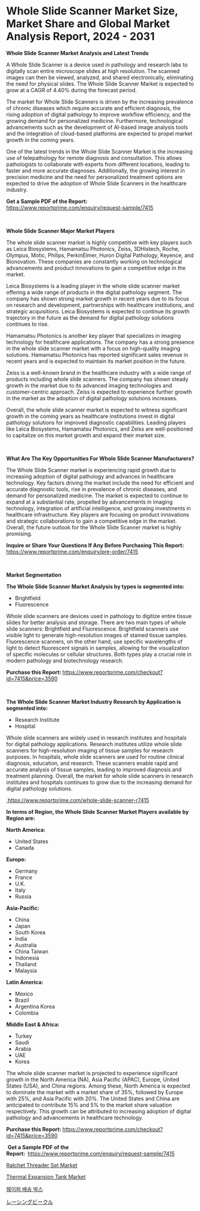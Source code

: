 <p><h1>Whole Slide Scanner Market Size, Market Share and Global Market Analysis Report, 2024 - 2031</h1></p><p><strong>Whole Slide Scanner Market Analysis and Latest Trends</strong></p>
<p><p>A Whole Slide Scanner is a device used in pathology and research labs to digitally scan entire microscope slides at high resolution. The scanned images can then be viewed, analyzed, and shared electronically, eliminating the need for physical slides. The Whole Slide Scanner Market is expected to grow at a CAGR of 4.40% during the forecast period.</p><p>The market for Whole Slide Scanners is driven by the increasing prevalence of chronic diseases which require accurate and efficient diagnosis, the rising adoption of digital pathology to improve workflow efficiency, and the growing demand for personalized medicine. Furthermore, technological advancements such as the development of AI-based image analysis tools and the integration of cloud-based platforms are expected to propel market growth in the coming years.</p><p>One of the latest trends in the Whole Slide Scanner Market is the increasing use of telepathology for remote diagnosis and consultation. This allows pathologists to collaborate with experts from different locations, leading to faster and more accurate diagnoses. Additionally, the growing interest in precision medicine and the need for personalized treatment options are expected to drive the adoption of Whole Slide Scanners in the healthcare industry.</p></p>
<p><strong>Get a Sample PDF of the Report:&nbsp;</strong> <a href="https://www.reportprime.com/enquiry/request-sample/7415">https://www.reportprime.com/enquiry/request-sample/7415</a></p>
<p>&nbsp;</p>
<p><strong>Whole Slide Scanner Major Market Players</strong></p>
<p><p>The whole slide scanner market is highly competitive with key players such as Leica Biosystems, Hamamatsu Photonics, Zeiss, 3DHistech, Roche, Olympus, Motic, Philips, PerkinElmer, Huron Digital Pathology, Keyence, and Bionovation. These companies are constantly working on technological advancements and product innovations to gain a competitive edge in the market.</p><p>Leica Biosystems is a leading player in the whole slide scanner market offering a wide range of products in the digital pathology segment. The company has shown strong market growth in recent years due to its focus on research and development, partnerships with healthcare institutions, and strategic acquisitions. Leica Biosystems is expected to continue its growth trajectory in the future as the demand for digital pathology solutions continues to rise.</p><p>Hamamatsu Photonics is another key player that specializes in imaging technology for healthcare applications. The company has a strong presence in the whole slide scanner market with a focus on high-quality imaging solutions. Hamamatsu Photonics has reported significant sales revenue in recent years and is expected to maintain its market position in the future.</p><p>Zeiss is a well-known brand in the healthcare industry with a wide range of products including whole slide scanners. The company has shown steady growth in the market due to its advanced imaging technologies and customer-centric approach. Zeiss is expected to experience further growth in the market as the adoption of digital pathology solutions increases.</p><p>Overall, the whole slide scanner market is expected to witness significant growth in the coming years as healthcare institutions invest in digital pathology solutions for improved diagnostic capabilities. Leading players like Leica Biosystems, Hamamatsu Photonics, and Zeiss are well-positioned to capitalize on this market growth and expand their market size.</p></p>
<p>&nbsp;</p>
<p><strong>What Are The Key Opportunities For Whole Slide Scanner Manufacturers?</strong></p>
<p><p>The Whole Slide Scanner market is experiencing rapid growth due to increasing adoption of digital pathology and advances in healthcare technology. Key factors driving the market include the need for efficient and accurate diagnostic tools, rise in prevalence of chronic diseases, and demand for personalized medicine. The market is expected to continue to expand at a substantial rate, propelled by advancements in imaging technology, integration of artificial intelligence, and growing investments in healthcare infrastructure. Key players are focusing on product innovations and strategic collaborations to gain a competitive edge in the market. Overall, the future outlook for the Whole Slide Scanner market is highly promising.</p></p>
<p><strong>Inquire or Share Your Questions If Any Before Purchasing This Report:</strong> <a href="https://www.reportprime.com/enquiry/pre-order/7415">https://www.reportprime.com/enquiry/pre-order/7415</a></p>
<p>&nbsp;</p>
<p><strong>Market Segmentation</strong></p>
<p><strong>The Whole Slide Scanner Market Analysis by types is segmented into:</strong></p>
<p><ul><li>Brightfield</li><li>Fluorescence</li></ul></p>
<p><p>Whole slide scanners are devices used in pathology to digitize entire tissue slides for better analysis and storage. There are two main types of whole slide scanners: Brightfield and Fluorescence. Brightfield scanners use visible light to generate high-resolution images of stained tissue samples. Fluorescence scanners, on the other hand, use specific wavelengths of light to detect fluorescent signals in samples, allowing for the visualization of specific molecules or cellular structures. Both types play a crucial role in modern pathology and biotechnology research.</p></p>
<p><strong>Purchase this Report:&nbsp;</strong><a href="https://www.reportprime.com/checkout?id=7415&price=3590">https://www.reportprime.com/checkout?id=7415&price=3590</a></p>
<p>&nbsp;</p>
<p><strong>The Whole Slide Scanner Market Industry Research by Application is segmented into:</strong></p>
<p><ul><li>Research Institute</li><li>Hospital</li></ul></p>
<p><p>Whole slide scanners are widely used in research institutes and hospitals for digital pathology applications. Research institutes utilize whole slide scanners for high-resolution imaging of tissue samples for research purposes. In hospitals, whole slide scanners are used for routine clinical diagnosis, education, and research. These scanners enable rapid and accurate analysis of tissue samples, leading to improved diagnosis and treatment planning. Overall, the market for whole slide scanners in research institutes and hospitals continues to grow due to the increasing demand for digital pathology solutions.</p></p>
<p><a href="https://www.reportprime.com/whole-slide-scanner-r7415">&nbsp;https://www.reportprime.com/whole-slide-scanner-r7415</a></p>
<p><strong>In terms of Region, the Whole Slide Scanner Market Players available by Region are:</strong></p>
<p>
    <p> <strong> North America: </strong>
        <ul>
            <li>United States</li>
            <li>Canada</li>
        </ul>
        </p> 
    <p> <strong> Europe: </strong>
        <ul>
            <li>Germany</li>
            <li>France</li>
            <li>U.K.</li>
            <li>Italy</li>
            <li>Russia</li>
        </ul>
        </p> 
    <p> <strong> Asia-Pacific: </strong>
        <ul>
            <li>China</li>
            <li>Japan</li>
            <li>South Korea</li>
            <li>India</li>
            <li>Australia</li>
            <li>China Taiwan</li>
            <li>Indonesia</li>
            <li>Thailand</li>
            <li>Malaysia</li>
        </ul>
        </p> 
    <p> <strong> Latin America: </strong>
        <ul>
            <li>Mexico</li>
            <li>Brazil</li>
            <li>Argentina Korea</li>
            <li>Colombia</li>
        </ul>
        </p> 
    <p> <strong> Middle East & Africa: </strong>
        <ul>
            <li>Turkey</li>
            <li>Saudi</li>
            <li>Arabia</li>
            <li>UAE</li>
            <li>Korea</li>
        </ul>
    </p>
    </p>
<p><p>The whole slide scanner market is projected to experience significant growth in the North America (NA), Asia Pacific (APAC), Europe, United States (USA), and China regions. Among these, North America is expected to dominate the market with a market share of 35%, followed by Europe with 25%, and Asia Pacific with 20%. The United States and China are anticipated to contribute 15% and 5% to the market share valuation respectively. This growth can be attributed to increasing adoption of digital pathology and advancements in healthcare technology.</p></p>
<p><strong>Purchase this Report: </strong><a href="https://www.reportprime.com/checkout?id=7415&price=3590">https://www.reportprime.com/checkout?id=7415&price=3590</a></p>
<p>&nbsp;<strong>Get a Sample PDF of the Report:&nbsp;&nbsp;</strong><a href="https://www.reportprime.com/enquiry/request-sample/7415">https://www.reportprime.com/enquiry/request-sample/7415</a></p>
<p><strong></strong></p>
<p><p><a href="https://github.com/mahnoor2003/Market-Research-Report-List-5/blob/main/ratchet-threader-set-market.md">Ratchet Threader Set Market</a></p><p><a href="https://github.com/juancolorado15/Market-Research-Report-List-3/blob/main/thermal-expansion-tank-market.md">Thermal Expansion Tank Market</a></p><p><a href="https://github.com/JosefaRice/Market-Research-Report-List-1/blob/main/874755170572.md">웨이퍼 배송 박스</a></p><p><a href="https://github.com/NikitaBruen/Market-Research-Report-List-1/blob/main/254179860037.md">レーシングビークル</a></p></p>